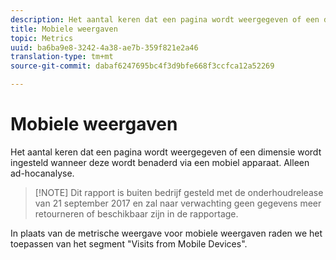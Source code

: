 ```yaml
---
description: Het aantal keren dat een pagina wordt weergegeven of een dimensie wordt ingesteld wanneer deze wordt benaderd via een mobiel apparaat. Alleen ad-hocanalyse.
title: Mobiele weergaven
topic: Metrics
uuid: ba6ba9e8-3242-4a38-ae7b-359f821e2a46
translation-type: tm+mt
source-git-commit: dabaf6247695bc4f3d9bfe668f3ccfca12a52269

---
```



# Mobiele weergaven

Het aantal keren dat een pagina wordt weergegeven of een dimensie wordt ingesteld wanneer deze wordt benaderd via een mobiel apparaat. Alleen ad-hocanalyse.

>[!NOTE] Dit rapport is buiten bedrijf gesteld met de onderhoudrelease van 21 september 2017 en zal naar verwachting geen gegevens meer retourneren of beschikbaar zijn in de rapportage.

In plaats van de metrische weergave voor mobiele weergaven raden we het toepassen van het segment &quot;Visits from Mobile Devices&quot;.

